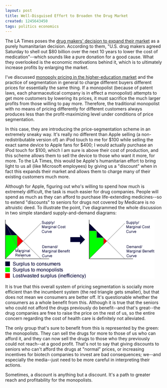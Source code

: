 ```yaml
---
layout: post
title: Well-Disguised Effort to Broaden the Drug Market
created: 1245643450
tags: politics economics
---
```

The LA Times poses the [drug makers' decision to expand their market](http://www.latimes.com/news/nationworld/nation/la-na-healthcare21-2009jun21,0,3211442.story) as a purely humanitarian decision. According to them, "U.S. drug makers agreed Saturday to shell out $80 billion over the next 10 years to lower the cost of medication"--which sounds like a pure donation for a good cause. What they overlooked is the economic motivations behind it, which is to ultimately increase profits by enlarging the market.

I've discussed [monopoly pricing in the higher-education market](http://dailycow.org/node/511) and the practice of segmentation in general to charge different buyers different prices for essentially the same thing. If a monopolist (because of patent laws, each pharmaceutical company is in effect a monopolist) attempts to get more customers by lowering its prices, it must sacrifice the much larger profits from those willing to pay more. Therefore, the traditional monopolist with no means of pricing differently for different customers always produces less than the profit-maximizing level under conditions of price segmentation.

In this case, they are introducing the price-segmentation scheme in an extremely sneaky way. It's really no different than Apple selling (a non-redistributable version of) an iPod touch to me for $100 while selling the exact same device to Apple fans for $400; I would actually purchase an iPod touch for $100, which I am sure is above their cost of production, and this scheme allows them to sell the device to those who want it more, for more. To the LA Times, this would be Apple's humanitarian effort to bring light to us all (like Microsoft employees) by giving us a "discount" when in fact this expands their market and allows them to charge many of their existing customers much more.

Although for Apple, figuring out who's willing to spend how much is extremely difficult, the task is much easier for drug companies. People will spend as much as they can afford to purchase life-extending medicines--so to extend "discounts" to seniors for drugs not covered by Medicare is no altruistic deed. To illustrate the point, I've diagrammed the whole discussion in two simple standard supply-and-demand diagrams:

<img src="/uploads/sdchart.png" />

It is true that this overall system of pricing segmentation is socially more efficient than the incumbent system (the red triangle gets smaller), but that does not mean we consumers are better off. It's questionable whether the consumers as a whole benefit from this. Although it is true that the seniors who could not afford the drugs previously do benefit--and that's great--the drug companies are free to raise the price on the rest of us, so the entire concern regarding the cost of health care is definitely not alleviated.

The only group that's sure to benefit from this is represented by the green: the monopolists. They can sell the drugs for more to those of us who can afford it, and they can now sell the drugs to those who they previously could not reach--at a good profit. That's not to say that giving discounts to seniors who can't afford the drugs at "normal" prices, or increasing incentives for biotech companies to invest are bad consequences; we--and especially the media--just need to be more careful in interpreting their actions.

Sometimes, a discount is anything but a discount. It's a path to greater reach and profitability for the monopolists.
